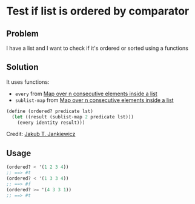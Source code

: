 # Test if list is ordered by comparator

## Problem

I have a list and I want to check if it's ordered or sorted using a functions

## Solution

It uses functions:

* `every` from [Map over n consecutive elements inside a list](/test-if-all-items-pass-predicate/)
* `sublist-map` from [Map over n consecutive elements inside a list](/map-over-sequance-of-elements-inside-list/)

```scheme
(define (ordered? predicate lst)
  (let ((result (sublist-map 2 predicate lst)))
    (every identity result)))
```

Credit: [Jakub T. Jankiewicz](https://jcubic.pl/me)

## Usage

```scheme
(ordered? < '(1 2 3 4))
;; ==> #t
(ordered? < '(1 3 3 4))
;; ==> #f
(ordered? >= '(4 3 3 1))
;; ==> #t
```
